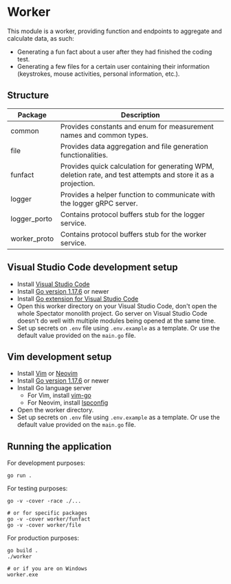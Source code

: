 # Worker

This module is a worker, providing function and endpoints to aggregate and calculate data, as such:
- Generating a fun fact about a user after they had finished the coding test.
- Generating a few files for a certain user containing their information (keystrokes, mouse activities, personal
  information, etc.).

## Structure

| Package | Description |
| ------- | ----------- |
| common  | Provides constants and enum for measurement names and common types. |
| file    | Provides data aggregation and file generation functionalities. |
| funfact | Provides quick calculation for generating WPM, deletion rate, and test attempts and store it as a projection. |
| logger | Provides a helper function to communicate with the logger gRPC server. |
| logger_porto | Contains protocol buffers stub for the logger service. |
| worker_proto | Contains protocol buffers stub for the worker service. |

## Visual Studio Code development setup

- Install [Visual Studio Code](https://code.visualstudio.com/Download)
- Install [Go version 1.17.6](https://go.dev/dl/) or newer
- Install [Go extension for Visual Studio Code](https://marketplace.visualstudio.com/items?itemName=golang.Go)
- Open this worker directory on your Visual Studio Code, don't open the whole Spectator monolith project. 
  Go server on Visual Studio Code doesn't do well with multiple modules being opened at the same time.
- Set up secrets on `.env` file using `.env.example` as a template. Or use the default value provided
  on the `main.go` file.

## Vim development setup

- Install [Vim](https://www.vim.org/download.php) or [Neovim](https://github.com/neovim/neovim/wiki/Installing-Neovim)
- Install [Go version 1.17.6](https://go.dev/dl/) or newer
- Install Go language server
  - For Vim, install [vim-go](https://github.com/fatih/vim-go)
  - For Neovim, install [lspconfig](https://github.com/neovim/nvim-lspconfig)
- Open the worker directory.
- Set up secrets on `.env` file using `.env.example` as a template. Or use the default value provided
  on the `main.go` file.

## Running the application

For development purposes:

```
go run .
```

For testing purposes:

```
go -v -cover -race ./...

# or for specific packages
go -v -cover worker/funfact
go -v -cover worker/file
```

For production purposes:

```
go build .
./worker

# or if you are on Windows
worker.exe
```